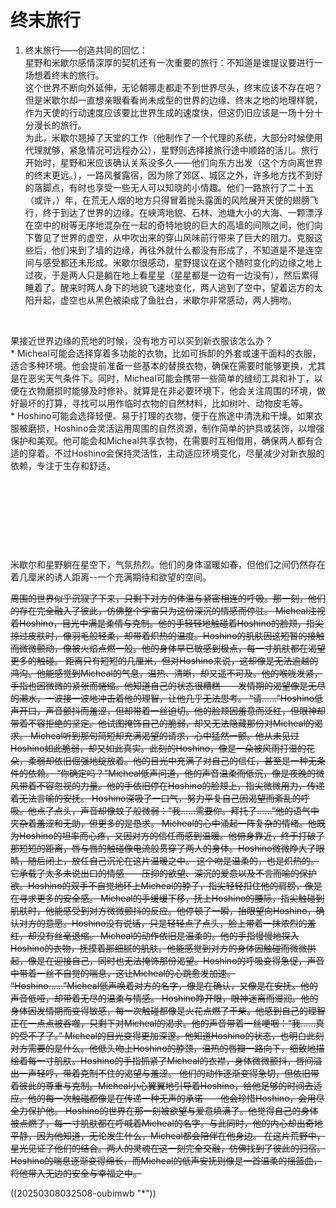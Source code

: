 # 终末旅行

1. 终末旅行——创造共同的回忆：  
    星野和米歇尔感情深厚的契机还有一次重要的旅行：不知道是谁提议要进行一场想着终末的旅行。  
    这个世界不断向外延伸，无论朝哪走都走不到世界尽头，终末应该不存在吧？但是米歇尔却一直想亲眼看看尚未成型的世界的边缘、终末之地的地理样貌，作为天使的行动速度应该要比世界生成的速度快，但这仍旧应该是一场十分十分漫长的旅行。  
    为此，米歇尔翘掉了天堂的工作（他制作了一个代理的系统，大部分时候使用代理就够，紧急情况可远程办公），星野则选择接旅行途中顺路的活儿。旅行开始时，星野和米应该确认关系没多久——他们向东方出发（这个方向离世界的终末更远。），一路风餐露宿，因为除了郊区、城区之外，许多地方找不到好的落脚点，有时也享受一些无人可以知晓的小情趣。他们一路旅行了二十五（或许，）年，在荒无人烟的地方只得冒着抛头露面的风险展开天使的翅膀飞行，终于到达了世界的边缘。在峡湾地貌、石林、池塘大小的大海、一颗漂浮在空中的树等无序地混杂在一起的奇特地貌的巨大的高墙的间隙之间，他们向下瞥见了世界的虚空，从中吹出来的穿山风味前行带来了巨大的阻力。克服这些后，他们来到了墙的边缘，再往外就什么都没有形成了，不知道是不是连空间与感受都还未形成。米歇尔很感动，星野提议在这个随时变化的边缘之地上过夜，于是两人只是躺在地上看星星（星星都是一边有一边没有），然后累得睡着了。醒来时两人身下的地貌飞速地变化，两人逃到了空中，望着远方的太阳升起，虚空也从黑色被染成了鱼肚白，米歇尔非常感动，两人拥吻。

‍

果接近世界边缘的荒地的时候，没有地方可以买到新衣服该怎么办？  
    * Micheal可能会选择穿着多功能的衣物，比如可拆卸的外套或速干面料的衣服，适合多种环境。他会提前准备一些基本的替换衣物，确保在需要时能够更换，尤其是在恶劣天气条件下。同时，Micheal可能会携带一些简单的缝纫工具和补丁，以便在衣物磨损时能够及时修补。就算是在非必要环境下，他会关注周围的环境，做好最坏的打算，寻找可以用作临时衣物的自然材料，比如树叶、动物皮毛等。  
    * Hoshino可能会选择轻便、易于打理的衣物，便于在旅途中清洗和干燥。如果衣服被磨损，Hoshino会灵活运用周围的自然资源，制作简单的护具或装饰，以增强保护和美观。他可能会和Micheal共享衣物，在需要时互相借用，确保两人都有合适的穿着。不过Hoshino会保持灵活性，主动适应环境变化，尽量减少对新衣服的依赖，专注于生存和舒适。

‍

‍

‍

‍

米歇尔和星野躺在星空下，气氛热烈。他们的身体温暖如春，但他们之间仍然存在着几厘米的诱人距离--一个充满期待和欲望的空间。

~~周围的世界似乎沉寂了下来，只剩下对方的体温与紧密相连的呼吸。那一刻，他们的存在完全融入了彼此，仿佛整个宇宙只为这份深沉的情感而停驻。
Micheal注视着Hoshino，目光中满是柔情与克制。他的手轻轻地触碰着Hoshino的脸颊，指尖掠过皮肤时，像羽毛般轻柔，却带着炽热的温度。Hoshino的肌肤因这短暂的接触而微微颤动，像被火焰点燃一般。他的身体早已敏感到极点，每一寸肌肤都在渴望更多的触碰。
距离只有短短的几厘米，但对Hoshino来说，这却像是无法逾越的鸿沟。他能感觉到Micheal的气息，温热、清晰，却又遥不可及。他的喉咙发紧，手指也因微微的紧张而蜷缩。他知道自己的状态很糟糕——发情期的渴望像是无尽的潮水，一波接一波地冲击着他的理智，让他几乎无法思考。
“请……”Hoshino低声开口，声音颤抖而羞涩，但却带着一丝迫切。他的脸颊因羞意而泛红，但眼神却带着不容拒绝的坚定。他试图掩饰自己的脆弱，却又无法隐藏那份对Micheal的渴求。
Micheal听到那句简短却充满渴望的请求，心中猛然一颤。他从未见过Hoshino如此脆弱，却又如此真实。此刻的Hoshino，像是一朵被风雨打湿的花朵，柔弱却依旧倔强地绽放着。他的目光中充满了对自己的信任，甚至是一种无条件的依赖。
“你确定吗？”Micheal低声问道，他的声音温柔而低沉，像是夜晚的微风带着不容忽视的力量。他的手依旧停在Hoshino的脸颊上，指尖微微用力，传递着无法言喻的安抚。
Hoshino深吸了一口气，努力平复自己因渴望而紊乱的呼吸。他点了点头，声音却像蚊子般微弱：“我……需要你。拜托了……”他的语气中夹杂着羞涩和无助，但更多的是恳求。
Micheal的心中涌起一阵复杂的情绪。他既为Hoshino的坦率而心疼，又因对方的信任而感到温暖。他俯身靠近，终于打破了那短短的距离，唇与唇的触碰像电流般贯穿了两人的身体。Hoshino微微睁大了眼睛，随后闭上，放任自己沉沦在这片温暖之中。
这个吻是温柔的，也是炽热的。它承载了太多未说出口的情感——压抑的欲望、深沉的爱意以及不言而喻的保护欲。Hoshino的双手不自觉地环上Micheal的脖子，指尖轻轻扣住他的肩膀，像是在寻求更多的安全感。
Micheal的手缓缓下移，抚上Hoshino的腰际，指尖触碰到肌肤时，他能感受到对方微微颤抖的反应。他停顿了一瞬，抬眼望向Hoshino，确认对方的意愿。Hoshino没有说话，只是轻轻点了点头，脸上带着一抹浓烈的羞红，却没有丝毫退缩。
Micheal的动作依旧是温柔的。他的手指慢慢地探入Hoshino的衣物，抚摸着那细腻的肌肤。他能感觉到对方的身体因触碰而微微拱起，像是在迎接自己，同时也无法掩饰那份渴望。Hoshino的呼吸变得急促，声音中带着一丝不自觉的喘息，这让Micheal的心跳愈发加速。
“Hoshino……”Micheal低声唤着对方的名字，像是在确认，又像是在安抚。他的声音低哑，却带着无尽的温柔与情感。
Hoshino睁开眼，眼神迷离而湿润。他的身体因发情期而变得敏感，每一次触碰都像是火花点燃了干柴。他感到自己的理智正在一点点被吞噬，只剩下对Micheal的渴求。他的声音带着一丝哽咽：“我……真的受不了了。”
Micheal的目光变得更加深邃。他知道Hoshino的状态，也明白此刻对方需要的是什么。他低头吻上Hoshino的脖颈，温热的唇瓣一路向下，细致地描绘着每一寸肌肤。Hoshino的手指抓紧了Micheal的衣襟，身体微微颤抖，唇间溢出一声轻哼，带着克制不住的渴望与羞涩。
他们的动作逐渐变得急切，但依旧带着彼此的尊重与克制。Micheal小心翼翼地引导着Hoshino，给他足够的时间去适应。他的每一次触碰都像是在传递一种无声的承诺——他会珍惜Hoshino，会用尽全力保护他。
Hoshino的世界在那一刻被欲望与爱意填满了。他觉得自己的身体被点燃了，每一寸肌肤都在呼喊着Micheal的名字。与此同时，他的内心却出奇地平静，因为他知道，无论发生什么，Micheal都会陪伴在他身边。
在这片荒野中，星光见证了他们的结合。两人的灵魂在这一刻完全交融，仿佛找到了彼此的归宿。Hoshino的喘息逐渐变得绵长，而Micheal的低声安抚则像是一首温柔的摇篮曲，将他带入无边的安全与幸福之中。~~

 ((20250308032508-oubimwb "*"))
